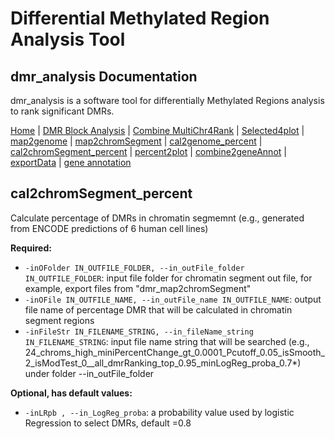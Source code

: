 
# Differential Methylated Region Analysis Tool 
## dmr_analysis Documentation

dmr_analysis is a software tool for differentially Methylated Regions analysis to rank significant DMRs.



[Home](index.md) | [DMR Block Analysis](dmr_analysis_block.md) | [Combine MultiChr4Rank](dmr_combine_multChrs4rank.md) | [Selected4plot](dmr_selected4plot.md) | [map2genome](dmr_map2genome.md) | [map2chromSegment](dmr_map2chromSegment.md) | [cal2genome_percent](dmr_cal2genome_percent.md) | [cal2chromSegment_percent](dmr_cal2chromSegment_percent.md) | [percent2plot](dmr_percent2plot.md) | [combine2geneAnnot](dmr_combine2geneAnnot.md) | [exportData](dmr_exportData.md) | [gene annotation](dmr_gene_annotation.md)


## cal2chromSegment_percent

Calculate percentage of DMRs in chromatin segmemnt (e.g., generated from ENCODE predictions of 6 human cell lines)
<p><strong>Required:</strong></p>
<ul>
  <li><code>-inOFolder IN_OUTFILE_FOLDER, --in_outFile_folder IN_OUTFILE_FOLDER</code>: input file folder for chromatin segment out file, for example, export files from "dmr_map2chromSegment"</li>
  <li><code>-inOFile IN_OUTFILE_NAME, --in_outFile_name IN_OUTFILE_NAME</code>: output file name of percentage DMR that will be calculated in chromatin segment regions</li>
  <li><code>-inFileStr IN_FILENAME_STRING, --in_fileName_string IN_FILENAME_STRING</code>: input file name string that will be searched (e.g., 24_chroms_high_miniPercentChange_gt_0.0001_Pcutoff_0.05_isSmooth_2_isModTest_0__all_dmrRanking_top_0.95_minLogReg_proba_0.7*) under folder --in_outFile_folder</li>
</ul>

<p><strong>Optional, has default values:</strong></p>
<ul>
  <li><code>-inLRpb , --in_LogReg_proba</code>: a probability value used by logistic Regression to select DMRs, default =0.8</li>
</ul>

